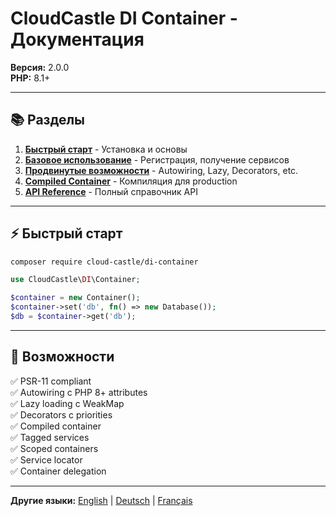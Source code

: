 # CloudCastle DI Container - Документация

**Версия:** 2.0.0  
**PHP:** 8.1+

---

## 📚 Разделы

1. **[Быстрый старт](01_QUICK_START.md)** - Установка и основы
2. **[Базовое использование](02_BASIC_USAGE.md)** - Регистрация, получение сервисов
3. **[Продвинутые возможности](03_ADVANCED_FEATURES.md)** - Autowiring, Lazy, Decorators, etc.
4. **[Compiled Container](04_COMPILED.md)** - Компиляция для production
5. **[API Reference](05_API.md)** - Полный справочник API

---

## ⚡ Быстрый старт

```bash
composer require cloud-castle/di-container
```

```php
use CloudCastle\DI\Container;

$container = new Container();
$container->set('db', fn() => new Database());
$db = $container->get('db');
```

---

## 🚀 Возможности

✅ PSR-11 compliant  
✅ Autowiring с PHP 8+ attributes  
✅ Lazy loading с WeakMap  
✅ Decorators с priorities  
✅ Compiled container  
✅ Tagged services  
✅ Scoped containers  
✅ Service locator  
✅ Container delegation

---

**Другие языки:** [English](../en/README.md) | [Deutsch](../de/README.md) | [Français](../fr/README.md)

